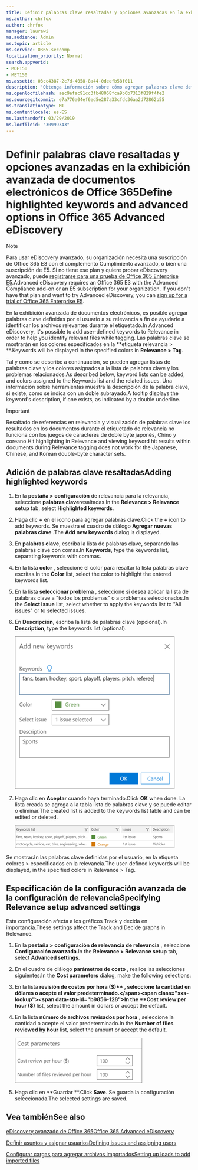 ```yaml
---
title: Definir palabras clave resaltadas y opciones avanzadas en la exhibición avanzada de documentos electrónicos de Office 365
ms.author: chrfox
author: chrfox
manager: laurawi
ms.audience: Admin
ms.topic: article
ms.service: O365-seccomp
localization_priority: Normal
search.appverid:
- MOE150
- MET150
ms.assetid: 03cc4387-2c7d-4058-8a44-0deefb58f011
description: 'Obtenga información sobre cómo agregar palabras clave definidas por el usuario a relevancia para ayudarle a identificar los archivos relevantes mientras se etiquetan en Office 365 Advanced eDiscovery y para especificar los parámetros de costo.  '
ms.openlocfilehash: aec9efac91cc3fb48068fca9b6b7313f829f4fe2
ms.sourcegitcommit: e7a776a04ef6ed5e287a33cfdc36aa2d72862b55
ms.translationtype: MT
ms.contentlocale: es-ES
ms.lasthandoff: 03/29/2019
ms.locfileid: "30999343"
---
```

# <a name="define-highlighted-keywords-and-advanced-options-in-office-365-advanced-ediscovery"></a><span data-ttu-id="b9856-103">Definir palabras clave resaltadas y opciones avanzadas en la exhibición avanzada de documentos electrónicos de Office 365</span><span class="sxs-lookup"><span data-stu-id="b9856-103">Define highlighted keywords and advanced options in Office 365 Advanced eDiscovery</span></span>

> [!NOTE]
> <span data-ttu-id="b9856-p101">Para usar eDiscovery avanzado, su organización necesita una suscripción de Office 365 E3 con el complemento Cumplimiento avanzado, o bien una suscripción de E5. Si no tiene ese plan y quiere probar eDiscovery avanzado, puede [registrarse para una prueba de Office 365 Enterprise E5](https://go.microsoft.com/fwlink/p/?LinkID=698279).</span><span class="sxs-lookup"><span data-stu-id="b9856-p101">Advanced eDiscovery requires an Office 365 E3 with the Advanced Compliance add-on or an E5 subscription for your organization. If you don't have that plan and want to try Advanced eDiscovery, you can [sign up for a trial of Office 365 Enterprise E5](https://go.microsoft.com/fwlink/p/?LinkID=698279).</span></span> 
  
<span data-ttu-id="b9856-106">En la exhibición avanzada de documentos electrónicos, es posible agregar palabras clave definidas por el usuario a su relevancia a fin de ayudarle a identificar los archivos relevantes durante el etiquetado.</span><span class="sxs-lookup"><span data-stu-id="b9856-106">In Advanced eDiscovery, it's possible to add user-defined keywords to Relevance in order to help you identify relevant files while tagging.</span></span> <span data-ttu-id="b9856-107">Las palabras clave se mostrarán en los colores especificados en la \*\*etiqueta relevancia \> \*\*.</span><span class="sxs-lookup"><span data-stu-id="b9856-107">Keywords will be displayed in the specified colors in **Relevance \> Tag**.</span></span> 
  
<span data-ttu-id="b9856-108">Tal y como se describe a continuación, se pueden agregar listas de palabras clave y los colores asignados a la lista de palabras clave y los problemas relacionados.</span><span class="sxs-lookup"><span data-stu-id="b9856-108">As described below, keyword lists can be added, and colors assigned to the Keywords list and the related issues.</span></span> <span data-ttu-id="b9856-109">Una información sobre herramientas muestra la descripción de la palabra clave, si existe, como se indica con un doble subrayado.</span><span class="sxs-lookup"><span data-stu-id="b9856-109">A tooltip displays the keyword's description, if one exists, as indicated by a double underline.</span></span>
  
> [!IMPORTANT]
> <span data-ttu-id="b9856-110">Resaltado de referencias en relevancia y visualización de palabras clave los resultados en los documentos durante el etiquetado de relevancia no funciona con los juegos de caracteres de doble byte japonés, Chino y coreano.</span><span class="sxs-lookup"><span data-stu-id="b9856-110">Hit highlighting in Relevance and viewing keyword hit results within documents during Relevance tagging does not work for the Japanese, Chinese, and Korean double-byte character sets.</span></span> 
  
## <a name="adding-highlighted-keywords"></a><span data-ttu-id="b9856-111">Adición de palabras clave resaltadas</span><span class="sxs-lookup"><span data-stu-id="b9856-111">Adding highlighted keywords</span></span>

1. <span data-ttu-id="b9856-112">En la **pestaña \> configuración** de relevancia para la relevancia, seleccione **palabras clave**resaltadas.</span><span class="sxs-lookup"><span data-stu-id="b9856-112">In the **Relevance \> Relevance setup** tab, select **Highlighted keywords**.</span></span>
    
2. <span data-ttu-id="b9856-113">Haga clic **+** en el icono para agregar palabras clave.</span><span class="sxs-lookup"><span data-stu-id="b9856-113">Click the **+** icon to add keywords.</span></span> <span data-ttu-id="b9856-114">Se muestra el cuadro de diálogo **Agregar nuevas palabras clave** .</span><span class="sxs-lookup"><span data-stu-id="b9856-114">The **Add new keywords** dialog is displayed.</span></span> 
    
3. <span data-ttu-id="b9856-115">En **palabras clave**, escriba la lista de palabras clave, separando las palabras clave con comas.</span><span class="sxs-lookup"><span data-stu-id="b9856-115">In **Keywords**, type the keywords list, separating keywords with commas.</span></span> 
    
4. <span data-ttu-id="b9856-116">En la lista **color** , seleccione el color para resaltar la lista palabras clave escritas.</span><span class="sxs-lookup"><span data-stu-id="b9856-116">In the **Color** list, select the color to highlight the entered keywords list.</span></span> 
    
5. <span data-ttu-id="b9856-117">En la lista **seleccionar problema** , seleccione si desea aplicar la lista de palabras clave a "todos los problemas" o a problemas seleccionados.</span><span class="sxs-lookup"><span data-stu-id="b9856-117">In the **Select issue** list, select whether to apply the keywords list to "All issues" or to selected issues.</span></span> 
    
6. <span data-ttu-id="b9856-118">En **Descripción**, escriba la lista de palabras clave (opcional).</span><span class="sxs-lookup"><span data-stu-id="b9856-118">In **Description**, type the keywords list (optional).</span></span>
    
    ![Agregar nuevas palabras clave](media/1683a71f-0875-48fc-b4ef-01f3b0e8e8e9.png)
  
7. <span data-ttu-id="b9856-120">Haga clic en **Aceptar** cuando haya terminado.</span><span class="sxs-lookup"><span data-stu-id="b9856-120">Click **OK** when done.</span></span> <span data-ttu-id="b9856-121">La lista creada se agrega a la tabla lista de palabras clave y se puede editar o eliminar.</span><span class="sxs-lookup"><span data-stu-id="b9856-121">The created list is added to the keywords list table and can be edited or deleted.</span></span> 
    
    ![Lista de palabras clave de configuración de relevancia](media/a05d5ec0-8bde-470d-97e2-456b169281d6.png)
  
<span data-ttu-id="b9856-123">Se mostrarán las palabras clave definidas por el usuario, en la etiqueta colores \> especificados en la relevancia.</span><span class="sxs-lookup"><span data-stu-id="b9856-123">The user-defined keywords will be displayed, in the specified colors in Relevance \> Tag.</span></span> 
  
## <a name="specifying-relevance-setup-advanced-settings"></a><span data-ttu-id="b9856-124">Especificación de la configuración avanzada de la configuración de relevancia</span><span class="sxs-lookup"><span data-stu-id="b9856-124">Specifying Relevance setup advanced settings</span></span>

<span data-ttu-id="b9856-125">Esta configuración afecta a los gráficos Track y decida en importancia.</span><span class="sxs-lookup"><span data-stu-id="b9856-125">These settings affect the Track and Decide graphs in Relevance.</span></span>
  
1. <span data-ttu-id="b9856-126">En la **pestaña \> configuración de relevancia de relevancia** , seleccione **Configuración avanzada**.</span><span class="sxs-lookup"><span data-stu-id="b9856-126">In the **Relevance \> Relevance setup** tab, select **Advanced settings**.</span></span>
    
2. <span data-ttu-id="b9856-127">En el cuadro de diálogo **parámetros de costo** , realice las selecciones siguientes:</span><span class="sxs-lookup"><span data-stu-id="b9856-127">In the **Cost parameters** dialog, make the following selections:</span></span> 
    
1. <span data-ttu-id="b9856-128">En la lista **revisión de costos por hora ($)** , seleccione la cantidad en dólares o acepte el valor predeterminado.</span><span class="sxs-lookup"><span data-stu-id="b9856-128">In the **Cost review per hour ($)** list, select the amount in dollars or accept the default.</span></span> 
    
2. <span data-ttu-id="b9856-129">En la lista **número de archivos revisados por hora** , seleccione la cantidad o acepte el valor predeterminado.</span><span class="sxs-lookup"><span data-stu-id="b9856-129">In the **Number of files reviewed by hour** list, select the amount or accept the default.</span></span> 
    
    ![Parámetros de costo de configuración de relevancia](media/bab7b5b7-6297-4e7c-b0a6-ba5aa8b21787.png)
  
3. <span data-ttu-id="b9856-131">Haga clic en \*\*Guardar \*\*.</span><span class="sxs-lookup"><span data-stu-id="b9856-131">Click **Save**.</span></span> <span data-ttu-id="b9856-132">Se guarda la configuración seleccionada.</span><span class="sxs-lookup"><span data-stu-id="b9856-132">The selected settings are saved.</span></span>
    
## <a name="see-also"></a><span data-ttu-id="b9856-133">Vea también</span><span class="sxs-lookup"><span data-stu-id="b9856-133">See also</span></span>

[<span data-ttu-id="b9856-134">eDiscovery avanzado de Office 365</span><span class="sxs-lookup"><span data-stu-id="b9856-134">Office 365 Advanced eDiscovery</span></span>](office-365-advanced-ediscovery.md)
  
[<span data-ttu-id="b9856-135">Definir asuntos y asignar usuarios</span><span class="sxs-lookup"><span data-stu-id="b9856-135">Defining issues and assigning users</span></span>](define-issues-and-assign-users.md)
  
[<span data-ttu-id="b9856-136">Configurar cargas para agregar archivos importados</span><span class="sxs-lookup"><span data-stu-id="b9856-136">Setting up loads to add imported files</span></span>](set-up-loads-to-add-imported-files.md)

